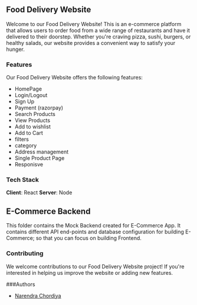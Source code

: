 ## Food Delivery Website

Welcome to our Food Delivery Website! This is an e-commerce platform that allows users to order food from a wide range of restaurants and have it delivered to their doorstep. Whether you're craving pizza, sushi, burgers, or healthy salads, our website provides a convenient way to satisfy your hunger.

### Features

Our Food Delivery Website offers the following features:
+ HomePage
+ Login/Logout
+ Sign Up
+ Payment (razorpay)
+ Search Products
+ View Products
+ Add to wishlist
+ Add to Cart
+ filters
+ category
+ Address management
+ Single Product Page
+ Responisve

### Tech Stack
**Client**: React
**Server**: Node

## E-Commerce Backend

This folder contains the Mock Backend created for E-Commerce App. It contains different API end-points and database configuration for building E-Commerce; so that you can focus on building Frontend.

### Contributing

We welcome contributions to our Food Delivery Website project! If you're interested in helping us improve the website or adding new features.

###Authors
+ [Narendra Chordiya](https://github.com/Narendra-94)
